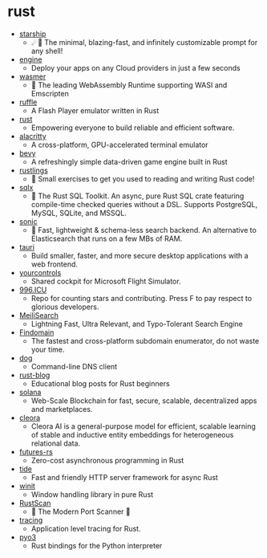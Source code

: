 # rust
- [starship](https://github.com/starship/starship)
  - ☄🌌️ The minimal, blazing-fast, and infinitely customizable prompt for any shell!
- [engine](https://github.com/Qovery/engine)
  - Deploy your apps on any Cloud providers in just a few seconds
- [wasmer](https://github.com/wasmerio/wasmer)
  - 🚀 The leading WebAssembly Runtime supporting WASI and Emscripten
- [ruffle](https://github.com/ruffle-rs/ruffle)
  - A Flash Player emulator written in Rust
- [rust](https://github.com/rust-lang/rust)
  - Empowering everyone to build reliable and efficient software.
- [alacritty](https://github.com/alacritty/alacritty)
  - A cross-platform, GPU-accelerated terminal emulator
- [bevy](https://github.com/bevyengine/bevy)
  - A refreshingly simple data-driven game engine built in Rust
- [rustlings](https://github.com/rust-lang/rustlings)
  - 🦀 Small exercises to get you used to reading and writing Rust code!
- [sqlx](https://github.com/launchbadge/sqlx)
  - 🧰 The Rust SQL Toolkit. An async, pure Rust SQL crate featuring compile-time checked queries without a DSL. Supports PostgreSQL, MySQL, SQLite, and MSSQL.
- [sonic](https://github.com/valeriansaliou/sonic)
  - 🦔 Fast, lightweight & schema-less search backend. An alternative to Elasticsearch that runs on a few MBs of RAM.
- [tauri](https://github.com/tauri-apps/tauri)
  - Build smaller, faster, and more secure desktop applications with a web frontend.
- [yourcontrols](https://github.com/Sequal32/yourcontrols)
  - Shared cockpit for Microsoft Flight Simulator.
- [996.ICU](https://github.com/996icu/996.ICU)
  - Repo for counting stars and contributing. Press F to pay respect to glorious developers.
- [MeiliSearch](https://github.com/meilisearch/MeiliSearch)
  - Lightning Fast, Ultra Relevant, and Typo-Tolerant Search Engine
- [Findomain](https://github.com/Findomain/Findomain)
  - The fastest and cross-platform subdomain enumerator, do not waste your time.
- [dog](https://github.com/ogham/dog)
  - Command-line DNS client
- [rust-blog](https://github.com/pretzelhammer/rust-blog)
  - Educational blog posts for Rust beginners
- [solana](https://github.com/solana-labs/solana)
  - Web-Scale Blockchain for fast, secure, scalable, decentralized apps and marketplaces.
- [cleora](https://github.com/Synerise/cleora)
  - Cleora AI is a general-purpose model for efficient, scalable learning of stable and inductive entity embeddings for heterogeneous relational data.
- [futures-rs](https://github.com/rust-lang/futures-rs)
  - Zero-cost asynchronous programming in Rust
- [tide](https://github.com/http-rs/tide)
  - Fast and friendly HTTP server framework for async Rust
- [winit](https://github.com/rust-windowing/winit)
  - Window handling library in pure Rust
- [RustScan](https://github.com/RustScan/RustScan)
  - 🤖 The Modern Port Scanner 🤖
- [tracing](https://github.com/tokio-rs/tracing)
  - Application level tracing for Rust.
- [pyo3](https://github.com/PyO3/pyo3)
  - Rust bindings for the Python interpreter

